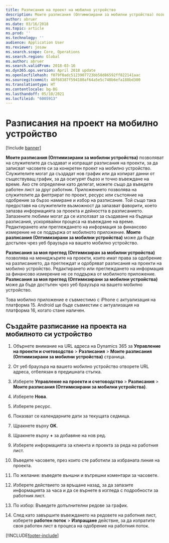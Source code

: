 ```yaml
---
title: Разписания на проект на мобилно устройство
description: Моите разписания (Оптимизирани за мобилни устройства) позволяват на служителите да създават и изпращат разписания на проекти, за да записват часовете си за конкретен проект на мобилно устройство.
author: abruer
ms.date: 03/16/2018
ms.topic: article
ms.prod: ''
ms.technology: ''
audience: Application User
ms.reviewer: josaw
ms.search.scope: Core, Operations
ms.search.region: Global
ms.author: abruer
ms.search.validFrom: 2018-03-16
ms.dyn365.ops.version: April 2018 update
ms.openlocfilehash: f079f0adc5123907723bb58d86592ff822141aac
ms.sourcegitcommit: 40f68387f594180af64a5e5c748b6efa188bd300
ms.translationtype: HT
ms.contentlocale: bg-BG
ms.lasthandoff: 05/10/2021
ms.locfileid: "6005913"
---
```

# <a name="project-timesheets-on-a-mobile-device"></a>Разписания на проект на мобилно устройство

[!include [banner](../includes/banner.md)]

**Моите разписания (Оптимизирани за мобилни устройства)** позволяват на служителите да създават и изпращат разписания на проекти, за да записват часовете си за конкретен проект на мобилно устройство. Служителите могат да създадат нов график или да копират данни от съществуващ график, за да осигурят бързо и точно въвеждане на време. Ако сте определени като делегат, можете също да въведете работен лист за друг работник. Приложението позволява на служителите да филтрират по проект, ресурс или състояние на одобрение за бързо намиране и избор на разписание. Той също така предоставя на служителите възможност да запазват фаворити, което запазва информацията за проекта и дейността в разписанието. Запазените любими могат да се използват за създаване на бъдещи разписания, ускорявайки процеса на въвеждане на време. Редактирането или преглеждането на информация за финансово измерение не се поддържа от мобилното приложение. **Моите разписания (Оптимизирани за мобилни устройства)** може да бъде достъпен чрез уеб браузъра на вашето мобилно устройство.

**Разписания за моя преглед (Оптимизиран за мобилни устройства)** позволява на мениджърите на проекти, които имат права за одобрение на разписанието, да преглеждат и одобряват разписания на проекти на мобилно устройство. Редактирането или преглеждането на информация за финансово измерение не се поддържа от мобилното приложение. **Разписания за моя преглед (Оптимизирани за мобилни устройства)** може да бъде достъпен чрез уеб браузъра на вашето мобилно устройство.

Това мобилно приложение е съвместимо с iPhone с актуализация на платформа 15.
Android ще бъде съвместим с актуализация на платформа 16, когато стане наличен.

## <a name="create-a-project-timesheet-on-your-mobile-device"></a>Създайте разписание на проекта на мобилното си устройство

1.  Обърнете внимание на URL адреса на Dynamics 365 за **Управление на проекти и счетоводство** \> **Разписания** \> **Моите разписания (Оптимизирани за мобилни устройства)** страница.

2.  От уеб браузъра на вашето мобилно устройство отворете URL адреса, отбелязан в предишната стъпка.
 
3.  Изберете **Управление на проекти и счетоводство** \> **Разписания** \> **Моите разписания (Оптимизирани за мобилни устройства)**.

4.  Изберете **Нова**.

5.  Изберете ресурс.

6.  Показват се календарните дати за текущата седмица.

7.  Щракнете върху **OK**.

8.  Щракнете върху **+** за добавяне на нов ред.

9.  Изберете информацията за клиента и проекта за реда на работния лист.

10. Въведете часовете, през които сте работили за избраната линия на проекта.

11. По желание: въведете външни и вътрешни коментари за часовете.

12. Изберете действието за връщане назад, за да запазите информацията за часа и да се върнете в изгледа с подробности за работния лист.

13. По избор: Въведете допълнителни редове за график.

14. След като завършите въвеждането на редовете на работния лист, изберете **работен поток** \> **Изпращане** действие, за да изпратите своя работен лист в процеса на одобрение на работния поток.


[!INCLUDE[footer-include](../includes/footer-banner.md)]